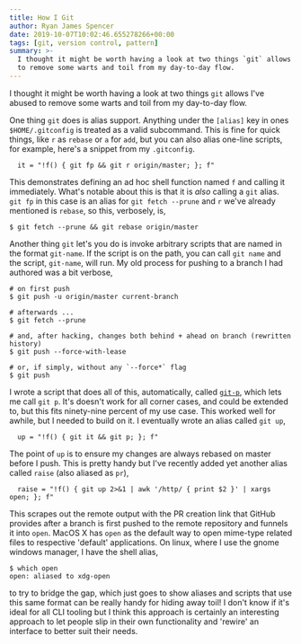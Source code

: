```yaml
---
title: How I Git
author: Ryan James Spencer
date: 2019-10-07T10:02:46.655278266+00:00
tags: [git, version control, pattern]
summary: >-
  I thought it might be worth having a look at two things `git` allows I've abused
  to remove some warts and toil from my day-to-day flow.
---
```


I thought it might be worth having a look at two things `git` allows I've abused
to remove some warts and toil from my day-to-day flow.

One thing `git` does is alias support. Anything under the `[alias]` key in ones
`$HOME/.gitconfig` is treated as a valid subcommand. This is fine for quick
things, like `r` as `rebase` or `a` for `add`, but you can also alias one-line
scripts, for example, here's a snippet from my `.gitconfig`.

```
  it = "!f() { git fp && git r origin/master; }; f"
```

This demonstrates defining an ad hoc shell function named `f` and calling it
immediately. What's notable about this is that it is _also_ calling a `git`
alias. `git fp` in this case is an alias for `git fetch --prune` and `r` we've
already mentioned is `rebase`, so this, verbosely, is,

```
$ git fetch --prune && git rebase origin/master
```

Another thing `git` let's you do is invoke arbitrary scripts that are named in
the format `git-name`. If the script is on the path, you can call `git name` and
the script, `git-name`, will run. My old process for pushing to a branch I had
authored was a bit verbose,

```
# on first push
$ git push -u origin/master current-branch

# afterwards ...
$ git fetch --prune

# and, after hacking, changes both behind + ahead on branch (rewritten history)
$ git push --force-with-lease

# or, if simply, without any `--force*` flag
$ git push
```

I wrote a script that does all of this, automatically, called
[`git-p`](https://github.com/justanotherdot/gits/blob/master/scripts/git-p),
which lets me call `git p`. It's doesn't work for all corner cases, and could be
extended to, but this fits ninety-nine percent of my use case. This worked well
for awhile, but I needed to build on it. I eventually wrote an alias called `git
up`,

```
  up = "!f() { git it && git p; }; f"
```

The point of `up` is to ensure my changes are always rebased on master before I
push. This is pretty handy but I've recently added yet another alias called
`raise` (also aliased as `pr`),

```
  raise = "!f() { git up 2>&1 | awk '/http/ { print $2 }' | xargs open; }; f"
```

This scrapes out the remote output with the PR creation link that GitHub
provides after a branch is first pushed to the remote repository and funnels it
into `open`. MacOS X has `open` as the default way to open mime-type related
files to respective 'default' applications. On linux, where I use the gnome
windows manager, I have the shell alias,

```
$ which open
open: aliased to xdg-open
```

to try to bridge the gap, which just goes to show aliases and scripts that use
this same format can be really handy for hiding away toil! I don't know if it's
ideal for all CLI tooling but I think this approach is certainly an interesting
approach to let people slip in their own functionality and 'rewire' an interface
to better suit their needs.
